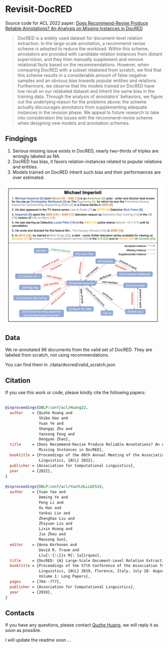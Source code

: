 # Revisit-DocRED

Source code for ACL 2022 paper:  [Does Recommend-Revise Produce Reliable Annotations? An Analysis on Missing Instances in DocRED](https://arxiv.org/abs/2204.07980)

> DocRED is a widely used 
dataset for document-level relation extraction. In the large-scale annotation, a recommend-revise scheme is adopted to reduce the workload. Within this scheme, annotators are provided with candidate relation instances from distant supervision, and they then manually supplement and remove relational facts based on the recommendations. However, when comparing DocRED with a subset relabeled from scratch, we find that this scheme results in a considerable amount of false negative samples and an obvious bias towards popular entities and relations. Furthermore, we observe that the models trained on DocRED have low recall on our relabeled dataset and inherit the same bias in the training data.
Through the analysis of annotators' behaviors, we figure out the underlying reason for the problems above:
the scheme actually discourages annotators from supplementing adequate instances in the revision phase. We appeal to future research to take into consideration the issues with the recommend-revise scheme when designing new models and annotation schemes. 

## Findgings
1. Serious missing issue exists in DocRED, nearly two-thirds of triples are wrongly labeled as NA.
2. DocRED has bias, it favors relation-instances related to popular relations and entities.
3. Models trained on DocRED inherit such bias and their performances are over estimated.

![Examples of annotations](docred_case.jpg)


## Data
We re-annotated 96 documents from the valid set of DocRED. They are labeled from scratch, not using recommendations.

You can find them in ./data/docred/valid_scratch.json

## Citation
If you use this work or code, please kindly cite the following papers:
```bib

@inproceedings{DBLP:conf/acl/Huang22,
  author    = {Quzhe Huang and
               Shibo Hao and
               Yuan Ye and
               Shengqi Zhu and
               Yansong Feng and
               Dongyan Zhao},
  title     = {Does Recommend-Revise Produce Reliable Annotations? An Analysis on
               Missing Instances in DocRED},
  booktitle = {Proceedings of the 60th Annual Meeting of the Association for Computational
               Linguistics, {ACL} 2022},
  publisher = {Association for Computational Linguistics},
  year      = {2022},
}

@inproceedings{DBLP:conf/acl/YaoYLHLLLHZS19,
  author    = {Yuan Yao and
               Deming Ye and
               Peng Li and
               Xu Han and
               Yankai Lin and
               Zhenghao Liu and
               Zhiyuan Liu and
               Lixin Huang and
               Jie Zhou and
               Maosong Sun},
  editor    = {Anna Korhonen and
               David R. Traum and
               Llu{\'{\i}}s M{\`{a}}rquez},
  title     = {DocRED: {A} Large-Scale Document-Level Relation Extraction Dataset},
  booktitle = {Proceedings of the 57th Conference of the Association for Computational
               Linguistics, {ACL} 2019, Florence, Italy, July 28- August 2, 2019,
               Volume 1: Long Papers},
  pages     = {764--777},
  publisher = {Association for Computational Linguistics},
  year      = {2019},
}
```

## Contacts

If you have any questions, please contact [Quzhe Huang](mailto:huangquzhe@pku.edu.cn), we will reply it as soon as possible.


I will update the readme soon ... 
